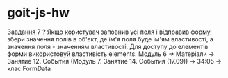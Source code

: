 # goit-js-hw
Завдання 7
? Якщо користувач заповнив усі поля і відправив форму, збери значення полів в об'єкт, де ім'я поля буде ім'ям властивості, а значення поля - значенням властивості. Для доступу до елементів форми використовуй властивість elements.
Модуль 6 -> Матеріали -> Занятие 12. События (Модуль 7. Занятие 14. События (17.09)) -> 34:05 -> клас FormData